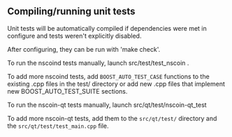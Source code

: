 Compiling/running unit tests
------------------------------------

Unit tests will be automatically compiled if dependencies were met in configure
and tests weren't explicitly disabled.

After configuring, they can be run with 'make check'.

To run the nscoind tests manually, launch src/test/test_nscoin .

To add more nscoind tests, add `BOOST_AUTO_TEST_CASE` functions to the existing
.cpp files in the test/ directory or add new .cpp files that
implement new BOOST_AUTO_TEST_SUITE sections.

To run the nscoin-qt tests manually, launch src/qt/test/nscoin-qt_test

To add more nscoin-qt tests, add them to the `src/qt/test/` directory and
the `src/qt/test/test_main.cpp` file.
